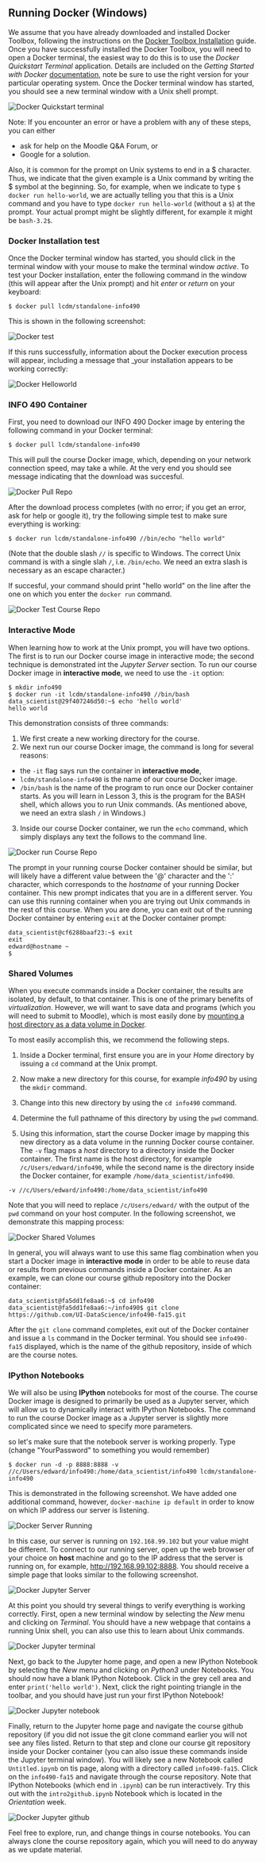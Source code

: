 ## Running Docker (Windows)

We assume that you have already downloaded and installed Docker Toolbox,
following the instructions on the [Docker Toolbox
Installation](https://www.docker.com/toolbox) guide. Once you have
successfully installed the Docker Toolbox, you will need to open a Docker
terminal, the easiest way to do this is to use the _Docker Quickstart
Terminal_ application. Details are included on the _Getting Started with
Docker_ [documentation](http://docs.docker.com/mac/started/), note be
sure to use the right version for your particular operating system. Once
the Docker terminal window has started, you should see a new terminal
window with a Unix shell prompt.

![Docker Quickstart terminal](images/docker-terminal-win.png)

Note: If you encounter an error or have a problem with any of these
steps, you can either
- ask for help on the Moodle Q&A Forum, or
- Google for a solution.

Also, it is common for the prompt on Unix systems to end in a $
character. Thus, we indicate that the given example is a Unix command by
writing the $ symbol at the beginning. So, for example, when we indicate
to type `$ docker run hello-world`, we are actually telling you that
this is a Unix command and you have to type `docker run hello-world`
(without a `$`) at the prompt. Your actual prompt might be slightly
different, for example it might be `bash-3.2$`.

### Docker Installation test

Once the Docker terminal window has started, you should click in the
terminal window with your mouse to make the terminal window _active_. To
test your Docker installation, enter the following command in the window
(this will appear after the Unix prompt) and hit _enter_ or _return_ on
your keyboard:

```console
$ docker pull lcdm/standalone-info490
```
This is shown in the following screenshot:

![Docker test](images/docker-test-win.png)

If this runs successfully, information about the Docker execution
process will appear, including a message that _your installation
appears to be working correctly:

![Docker Helloworld](images/docker-helloworld-win.png)
 
### INFO 490 Container

First, you need to download our INFO 490 Docker image by entering the
following command in your Docker terminal:

```console
$ docker pull lcdm/standalone-info490
```

This will pull the course Docker image, which, depending on your network
connection speed, may take a while. At the very end you should see
message indicating that the download was succesful.

![Docker Pull Repo](images/docker-pull-win.png)

After the download process completes (with no error; if you get an
error, ask for help or google it), try the following simple test to make
sure everything is working:

```console
$ docker run lcdm/standalone-info490 //bin/echo "hello world"
```

(Note that the double slash `//` is specific to Windows. The correct
Unix command is with a single slah `/`, i.e. `/bin/echo`. We need
an extra slash is necessary as an escape character.)

If succesful, your command should print "hello world" on the line after
the one on which you enter the `docker run` command.

![Docker Test Course Repo](images/docker-test-repo-win.png)

### Interactive Mode

When learning how to work at the Unix prompt, you will have two options.
The first is to run our Docker course image in interactive mode; the
second technique is demonstrated int the _Jupyter Server_ section. To
run our course Docker image in **interactive mode**, we need to use the
`-it` option:

```console
$ mkdir info490
$ docker run -it lcdm/standalone-info490 //bin/bash
data_scientist@29f407246d50:~$ echo 'hello world'
hello world
```

This demonstration consists of three commands:
1. We first create a new working directory for the course.
2. We next run our course Docker image, the command is long for several reasons:
  - the `-it` flag says run the container in **interactive mode**,
  - `lcdm/standalone-info490` is the name of our course Docker image.
  -  `/bin/bash` is the name of the program to run once our Docker
  container starts. As you will learn in Lesson 3, this is the program
  for the BASH shell, which allows you to run Unix commands.
  (As mentioned above, we need an extra slash `/` in Windows.)

3. Inside our course Docker container, we run the `echo` command, which
simply displays any text the follows to the command line.

![Docker run Course Repo](images/docker-run-repo-win.png)

The prompt in your running course Docker container should be similar,
but will likely have a different value between the '@' character and the
':' character, which corresponds to the _hostname_ of your running
Docker container. This new prompt indicates that you are in a different
server. You can use this running container when you are trying out Unix
commands in the rest of this course. When you are done, you can exit out
of the running Docker container by entering `exit` at the Docker
container prompt:

```console
data_scientist@cf6288baaf23:~$ exit
exit
edward@hostname ~
$ 
```

### Shared Volumes

When you execute commands inside a Docker container, the results are
isolated, by default, to that container. This is one of the primary
benefits of _virtualization_. However, we will want to save data and
programs (which you will need to submit to Moodle), which is most easily
done by [mounting a host directory as a data volume in
Docker](https://docs.docker.com/userguide/dockervolumes/).

To most easily accomplish this, we recommend the following steps.

1. Inside a Docker terminal, first ensure you are in your _Home_
directory by issuing a `cd` command at the Unix prompt.

2. Now make a new directory for this course, for example _info490_ by
using the `mkdir` command.

3. Change into this new directory by using the `cd info490` command.

4. Determine the full pathname of this directory by using the `pwd`
command.

5. Using this information, start the course Docker image by mapping this
new directory as a data volume in the running Docker course container.
The `-v` flag maps a _host_ directory to a directory inside the Docker
container. The first name is the host directory, for example
`/c/Users/edward/info490`, while the second name is the directory inside the
Docker container, for example `/home/data_scientist/info490`.

```console
-v //c/Users/edward/info490:/home/data_scientist/info490
```

Note that you will need to replace `/c/Users/edward/` with the output of the
`pwd` command on your host computer. In the following screenshot, we
demonstrate this mapping process:

![Docker Shared Volumes](images/docker-shared-win.png)

In general, you will always want to use this same flag combination when
you start a Docker image in **interactive mode** in order to be able to
reuse data or results from previous commands inside a Docker container.
As an example, we can clone our course github repository into the Docker
container:

```console
data_scientist@fa5dd1fe8aa6:~$ cd info490
data_scientist@fa5dd1fe8aa6:~/info490$ git clone https://github.com/UI-DataScience/info490-fa15.git
```

After the `git clone` command completes, exit out of the Docker
container and issue a `ls` command in the Docker terminal. You should see
`info490-fa15` displayed, which is the name of the github repository,
inside of which are the course notes.

### IPython Notebooks

We will also be using **IPython** notebooks for most of the course. The
course Docker image is designed to primarily be used as a Jupyter server,
which will allow us to dynamically interact with IPython Notebooks. The
command to run the course Docker image as a Jupyter server is slightly
more complicated since we need to specify more parameters.

so let's make sure that the notebook server is working properly. Type
(change "YourPassword" to something you would remember)

```console
$ docker run -d -p 8888:8888 -v //c/Users/edward/info490:/home/data_scientist/info490 lcdm/standalone-info490
```

This is demonstrated in the following screenshot. We have added one
additional command, however, `docker-machine ip default` in order to
know on which IP address our server is listening.

![Docker Server Running](images/docker-server-win.png)

In this case, our server is running on `192.168.99.102` but your value
might be different. To connect to our running server, open up the web
browser of your choice on **host** machine and go to the IP address that
the server is running on, for example, http://192.168.99.102:8888. You
should receive a simple page that looks similar to the following
screenshot.

![Docker Jupyter Server](images/docker-jupyter.png)

At this point you should try several things to verify everything is
working correctly. First, open a new terminal window by selecting the
_New_ menu and clicking on _Terminal_. You should have a new webpage
that contains a running Unix shell, you can also use this to learn about
Unix commands.

![Docker Jupyter terminal](images/docker-jterm.png)

Next, go back to the Jupyter home page, and open a new IPython Notebook
by selecting the _New_ menu and clicking on _Python3_ under Notebooks.
You should now have a blank IPython Notebook. Click in the grey cell
area and enter `print('hello world')`. Next, click the right pointing
triangle in the toolbar, and you should have just run your first IPython
Notebook!

![Docker Jupyter notebook](images/docker-jnotebook.png)

Finally, return to the Jupyter home page and navigate the course github
repository (if you did not issue the git clone command earlier you will
not see any files listed. Return to that step and clone our course git
repository inside your Docker container (you can also issue these
commands inside the Jupyter terminal window). You will likely see a new
Notebook called `Untitled.ipynb` on tis page, along with a directory
called `info490-fa15`. Click on the `info490-fa15` and navigate through
the course repository. Note that IPython Notebooks (which end in
`.ipynb`) can be run interactively. Try this out with the
`intro2github.ipynb` Notebook which is located in the _Orientation_ week.

![Docker Jupyter github](images/docker-jrepo.png)

Feel free to explore, run, and change things in course notebooks. You
can always clone the course repository again, which you will need to do
anyway as we update material.

